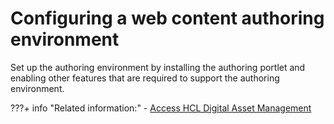 # Configuring a web content authoring environment

Set up the authoring environment by installing the authoring portlet and enabling other features that are required to support the authoring environment.

<!----
-   **[How to install the authoring portlet](../wcm/wcm_install_configtasks_authoringportlet.md)**  
Pages that include the Web Content Manager authoring portlet and the local rendering portlet are created when you install HCL Portal. You run the authoring portlet configuration task only if you have previously uninstalled your authoring or local rendering portlets. The authoring portlet configuration task automatically creates Web Content Manager pages and installs the authoring portlet and local rendering portlets.
-   **[Further authoring portlet configuration options](../wcm/wcm_config_authoringportlet_manual.md)**  
Further authoring portlet configuration options can be specified by using the portlet administration view.
-   **[Web content authoring options](../wcm/wcm_config_prop_authoring.md)**  
You can tailor the authoring behavior of your web content environment by changing configuration settings such as workflow, profiling, and version control.
-   **[Rich text editor toolbar configuration options](../wcm/wcm_config_ephox_custom.md)**  
Run these configuration tasks to change the configuration of the rich text editor toolbar.
-   **[How to configure authoring portlet search](../wcm/wcm_config_advanced_search.md)**  
You can change the configuration of the authoring portlet to change how search works.
-   **[Importing large files and images](../wcm/wcm_config_importbuffer.md)**  
Because importing large files into HCL Web Content Manager can have a negative impact on performance, you can adjust several settings to ensure better performance when importing files.
-   **[Increase timeouts to prevent save errors](../wcm/wcm_config_time-outs.md)**  
If users are experiencing timeout errors when they try to save items, you can increase the total transaction lifetime timeout setting of your HCL Portal server.
-   **[Configuring remote server access for links](../wcm/wcm_config_ecm_whitelist.md)**  
Before you can add links to files and documents that are stored in remote content management systems into web content elements, you must configure your server with information about the remote system and the settings that are used to handle communication with the system.
-   **[Setting up support for federated documents](../wcm/wcm_dev_feddocs_setup.md)**  
Before you can access metadata from federated documents, you need to configure access to the remote servers that contain the documents and specify information about the feeds or service documents that are used to retrieve the documents. You can also tune the cache settings that are used with the federated documents feature.
---->

???+ info "Related information:"
    - [Access HCL Digital Asset Management](../../../digital_assets/usage/access_digital_asset_mgmt.md)

